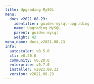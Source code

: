 ```yaml
---
title: Upgrading MySQL
menu:
  docs_v2021.08.23:
    identifier: guides-mysql-upgrading
    name: Upgrading MySQL
    parent: guides-mysql
    weight: 42
menu_name: docs_v2021.08.23
info:
  autoscaler: v0.5.0
  cli: v0.20.0
  community: v0.20.0
  enterprise: v0.7.0
  installer: v2021.08.23
  version: v2021.08.23
---
```



